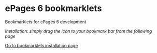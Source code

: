 # ePages 6 bookmarklets

Bookmarklets for ePages 6 development

*Installation: simply drag the icon to your bookmark bar from the following page*

[Go to bookmarklets installation page](https://ep-mhoellein.github.io/bookmarklets/)
